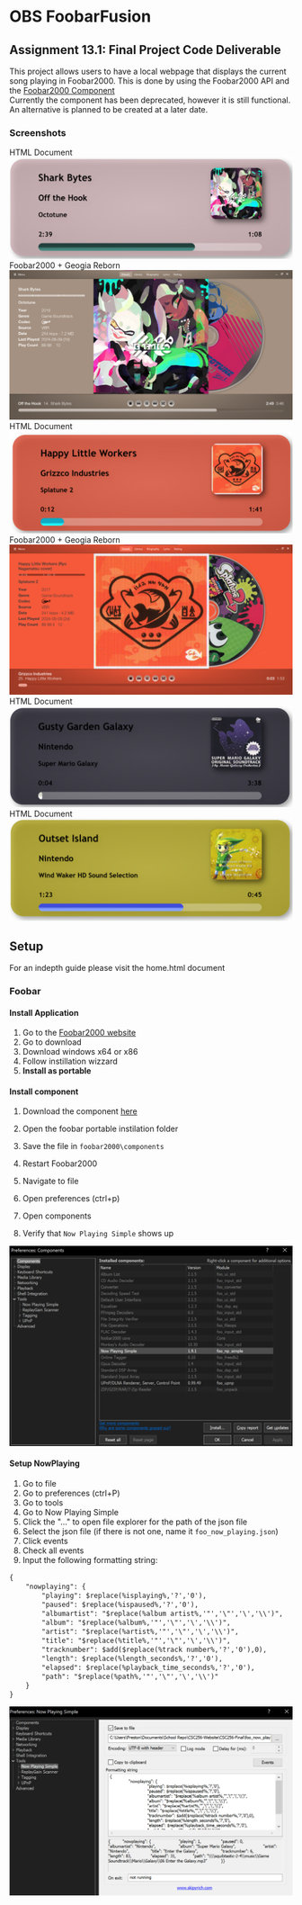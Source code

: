 # OBS FoobarFusion

## Assignment 13.1: Final Project Code Deliverable
This project allows users to have a local webpage that displays the current song playing in Foobar2000. This is done by using the Foobar2000 API and the [Foobar2000 Component](./foo_component/readme.md)\
Currently the component has been deprecated, however it is still functional.\
An alternative is planned to be created at a later date.
### Screenshots

HTML Document
![](./readme_imgs/np_01.webp)
Foobar2000 + Geogia Reborn
![](./readme_imgs/foo_01.webp)
HTML Document
![](./readme_imgs/np_02.webp)
Foobar2000 + Geogia Reborn
![](./readme_imgs/foo_02.webp)
HTML Document
![](./readme_imgs/np_03.webp)
HTML Document
![](./readme_imgs/np_04.webp)


## Setup
For an indepth guide please visit the home.html document 
<!-- TODO: Add a link to the guide -->
### Foobar

#### Install Application
1. Go to the [Foobar2000 website](https://www.foobar2000.org)
2. Go to download
3. Download windows x64 or x86
4. Follow instillation wizzard
5. **Install as portable**

#### Install component
1. Download the component [here](./foo_component/readme.md)
2. Open the foobar portable instilation folder
3. Save the file in `foobar2000\components`
4. Restart Foobar2000

1. Navigate to file
2. Open preferences (ctrl+p)
3. Open components 
4. Verify that `Now Playing Simple` shows up

![](./readme_imgs/components.png)

#### Setup NowPlaying

1. Go to file
2. Go to preferences (ctrl+P)
3. Go to tools
4. Go to Now Playing Simple
5. Click the "..." to open file explorer for the path of the json file
6. Select the json file (if there is not one, name it `foo_now_playing.json`)
7. Click events
8. Check all events
9. Input the following formatting string:
```
{
	"nowplaying": {
		"playing": $replace(%isplaying%,'?','0'),
		"paused": $replace(%ispaused%,'?','0'),
		"albumartist": "$replace(%album artist%,'"','\"','\','\\')",
		"album": "$replace(%album%,'"','\"','\','\\')",
		"artist": "$replace(%artist%,'"','\"','\','\\')",
		"title": "$replace(%title%,'"','\"','\','\\')",
		"tracknumber": $add($replace(%track number%,'?','0'),0),
		"length": $replace(%length_seconds%,'?','0'),
		"elapsed": $replace(%playback_time_seconds%,'?','0'),
		"path": "$replace(%path%,'"','\"','\','\\')"
	}
}
```

![](./readme_imgs/now_playing.png)